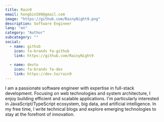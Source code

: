 ```yaml
---
title: Rain9
email: hongbin509@gmail.com
image: "https://github.com/RainyNight9.png"
description: Software Engineer
lang: "en"
category: "Author"
subcategory: ""
social:
  - name: github
    icon: fa-brands fa-github
    link: https://github.com/RainyNight9
  
  - name: devto
    icon: fa-brands fa-dev
    link: https://dev.to/rain9
---
```


I am a passionate software engineer with expertise in full-stack development. Focusing on web technologies and system architecture, I enjoy building efficient and scalable applications. I'm particularly interested in JavaScript/TypeScript ecosystem, big data, and artificial intelligence. In my free time, I write technical blogs and explore emerging technologies to stay at the forefront of innovation.
